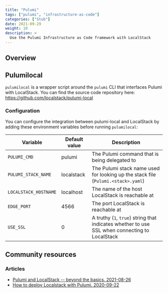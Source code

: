 ```yaml
---
title: "Pulumi"
tags: ["pulumi", "infrastructure-as-code"]
categories: ["Stub"]
date: 2021-09-29
weight: 10
description: >
  Use the Pulumi Infrastructure as Code framework with LocalStack
---
```


## Overview


## Pulumilocal

`pulumilocal` is a wrapper script around the `pulumi` CLI that interfaces Pulumi with LocalStack.
You can find the source code repository here: https://github.com/localstack/pulumi-local


### Configuration

You can configure the integration between pulumi-local and LocalStack by adding these environment variables before running `pulumilocal`:

| Variable              | Default value | Description |
| --------------------- | ------------- | ------------|
| `PULUMI_CMD`          | pulumi        | The Pulumi command that is being delegated to |
| `PULUMI_STACK_NAME`   | localstack    | The Pulumi stack name used for looking up the stack file (`Pulumi.<stack>.yaml`) |
| `LOCALSTACK_HOSTNAME` | localhost     | The name of the host LocalStack is reachable at |
| `EDGE_PORT`           | 4566          | The port LocalStack is reachable at |
| `USE_SSL`             | 0             | A truthy (`1`, `true`) string that indicates whether to use SSL when connecting to LocalStack |


## Community resources

### Articles

* [Pulumi and LocalStack -- beyond the basics. 2021-08-26](https://delitescere.medium.com/pulumi-and-localstack-beyond-the-basics-d993f3b94d17)
* [How to deploy Localstack with Pulumi. 2020-09-22](https://overflowed.dev/blog/how-to-deploy-localstack-with-pulumi)


